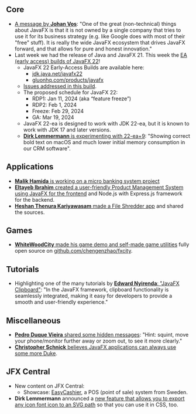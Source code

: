 ## Core

* [A message by **Johan Vos**](https://mastodon.social/@johanvos/111121272095237602): "One of the great (non-technical) things about JavaFX is that it is not owned by a single company that tries to use it for its business strategy (e.g. like Google does with most of their "free" stuff). It is really the wide JavaFX ecosystem that drives JavaFX forward, and that allows for pure and honest innovation."
* Last week we had the release of Java and JavaFX 21. This week the [EA (early access) builds of JavaFX 22](https://mastodon.social/@openjdk/111109621684880527)!
  * JavaFX 22 Early-Access Builds are available here: 
    * [jdk.java.net/javafx22](https://jdk.java.net/javafx22/)
    * [gluonhq.com/products/javafx](https://gluonhq.com/products/javafx/)
  * [Issues addressed in this build](https://bugs.openjdk.org/issues/?jql=project%20%3D%20JDK%20AND%20fixversion%20%3D%20jfx22%20and%20component%20%3d%20javafx%20and%20%22resolved%20in%20build%22%20%3d%20b10%20order%20by%20component%2C%20subcomponent).
  * The proposed schedule for JavaFX 22:
    * RDP1: Jan 11, 2024 (aka “feature freeze”)
    * RDP2: Feb 1, 2024
    * Freeze: Feb 29, 2024
    * GA: Mar 19, 2024
  * JavaFX 22-ea is designed to work with JDK 22-ea, but it is known to work with JDK 17 and later versions.
  * [**Dirk Lemmermann** is experimenting with 22-ea+9](https://twitter.com/dlemmermann/status/1707024018232983615): "Showing correct bold text on macOS and much lower initial memory consumption in our CRM software".

## Applications

* [**Malik Hamida** is working on a micro banking system project](https://twitter.com/_MalikHamida/status/1707405711401963981)
* [**Eltayeb Ibrahim** created a user-friendly Product Management System using JavaFX for the frontend](https://www.linkedin.com/posts/eltayeb-ibrahim-98324a193_javafx-java-javascript-activity-7113009374276526080-G99X) and Node.js with Express.js framework for the backend.
* [**Heshan Thenura Kariyawasam** made a File Shredder app](https://twitter.com/Heshantk/status/1707473425395286439) and shared the sources.

## Games

* [**WhiteWoodCity** made his game demo and self-made game utilities](https://twitter.com/WhiteWoodCity/status/1706656526726045930) fully open source on [github.com/chengenzhao/fxcity](https://github.com/chengenzhao/fxcity).

## Tutorials

* Highlighting one of the many tutorials by [**Edward Nyirenda**: "JavaFX Clipboard"](https://twitter.com/EdwardAlgorist/status/1707165031622717625): "In the JavaFX framework, clipboard functionality is seamlessly integrated, making it easy for developers to provide a smooth and user-friendly experience."

## Miscellaneous

* [**Pedro Duque Vieira** shared some hidden messages](https://twitter.com/P_Duke/status/1706658008820830476): "Hint: squint, move your phone/monitor further away or zoom out, to see it more clearly."
* [**Christopher Schnick** believes JavaFX applications can always use some more Duke](https://twitter.com/crschnick/status/1706982902951485727).

## JFX Central

* New content on JFX Central:
  * Showcase: [EasyCashier](https://www.jfx-central.com/showcases/easycashier), a POS (point of sale) system from Sweden.
* **Dirk Lemmermann** announced a [new feature that allows you to export any icon font icon to an SVG path](https://twitter.com/dlemmermann/status/1706418682170097883) so that you can use it in CSS, too.
